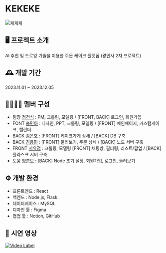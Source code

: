 # KEKEKE

![케케케](https://github.com/yujeongbbang/kekeke/assets/150095756/8bbb651b-4f6b-4433-b9ee-5ac88edd875a)


## 🖥️ 프로젝트 소개
AI 추천 및 드로잉 기술을 이용한 주문 케이크 플랫폼 (광인사 2차 프로젝트)
<br>
  
## 🕰️ 개발 기간
2023.11.01 ~ 2023.12.05
<br>

## 👩‍👩‍👧‍👦 멤버 구성
- 팀장 [정건식](https://github.com/kun-sik) : PM, 크롤링, 모델링 / [FRONT, BACK] 로그인, 회원가입
- FONT [송민아](https://github.com/minaminaminaaaa) : 디자인, PPT, 크롤링, 모델링 / [FRONT] 메인페이지, 커스텀케이크, 캘린더 
- BACK [김은호](https://github.com/KimEunHo02) : [FRONT] 케이크가게 상세 / [BACK] DB 구축
- BACK [김용민](https://github.com/KIMYyong) : [FRONT] 둘러보기, 주문 상세 / [BACK] 노드 서버 구축
- FRONT [서유정](https://github.com/yujeongbbang) : 크롤링, 모델링 [FRONT] 채팅방, 필터링, 리스트/팝업 / [BACK] 플라스크 서버 구축
- 도움 [양춘모](https://github.com/SpringDream0406) : [BACK] Node 초기 설정, 회원가입, 로그인, 둘러보기

## ⚙️ 개발 환경
- 프론트엔드 : React
- 백엔드 : Node.js, Flask
- 데이터베이스 : MySQL
- 디자인 툴 : Figma
- 협업 툴 : Notion, GitHub

## 🎥 시연 영상
[![Video Label](https://img.youtube.com/vi/A5MbFHJaqCA/0.jpg)](https://www.youtube.com/embed/A5MbFHJaqCA)